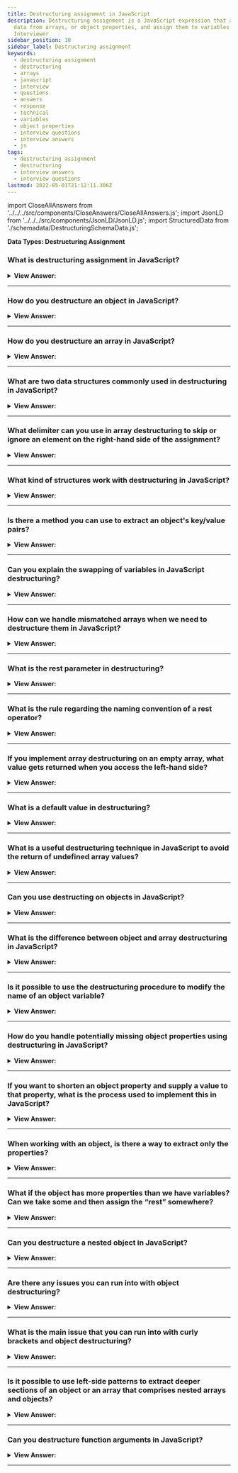 ```yaml
---
title: Destructuring assignment in JavaScript
description: Destructuring assignment is a JavaScript expression that allows us to extract
  data from arrays, or object properties, and assign them to variables.
  Interviewer
sidebar_position: 10
sidebar_label: Destructuring assignment
keywords:
  - destructuring assignment
  - destructuring
  - arrays
  - javascript
  - interview
  - questions
  - answers
  - response
  - technical
  - variables
  - object properties
  - interview questions
  - interview answers
  - js
tags:
  - destructuring assignment
  - destructuring
  - interview answers
  - interview questions
lastmod: 2022-05-01T21:12:11.306Z
---
```


import CloseAllAnswers from '../../../src/components/CloseAnswers/CloseAllAnswers.js';
import JsonLD from '../../../src/components/JsonLD/JsonLD.js';
import StructuredData from './schemadata/DestructuringSchemaData.js';

<JsonLD data={StructuredData} />

<head>
  <title>Destructuring Assignment | JavaScript Frontend Phone Interview</title>
</head>

**Data Types: Destructuring Assignment**

<CloseAllAnswers />

### What is destructuring assignment in JavaScript?

<details>
  <summary><strong>View Answer:</strong></summary>
  <div>
  <div><strong>Interview Response:</strong> Destructuring assignment is a syntax in JavaScript that allows you to extract or unpack values from arrays or objects and assign them to variables in a concise way. </div><br />
  <div><strong>Technical Response:</strong> De-structuring assignment is a special syntax that allows us to “unpack” arrays or objects into many variables, which is sometimes more convenient. De-structuring also works great with complex functions with many parameters, default values, and more. We can use destructuring on both objects and arrays in JavaScript. It is a “destructuring assignment” because it “destructures” by copying items into variables. But the array itself is not modified.
  </div><br />
  <div><strong className="codeExample">Code Example:</strong><br /><br />

  <div></div>

```js
// we have an array with the name and surname
let arr = ['John', 'Smith'];

// destructuring assignment
// sets firstName = arr[0]
// and surname = arr[1]
let [firstName, surname] = arr;

console.log(firstName); // John
console.log(surname); // Smith

// Another example using the split() method

let [firstName, surname] = 'John Smith'.split(' ');
console.log(firstName); // John
console.log(surname); // Smith

/////////////////////////////////////////////

// DESTRUCTURING OBJECTS

const hero = {
  name: 'Batman',
  realName: 'Bruce Wayne',
};

const { name, realName } = hero;
name; // => 'Batman',
realName; // => 'Bruce Wayne'
```

  </div>
  </div>
</details>

---

### How do you destructure an object in JavaScript?

<details>
  <summary><strong>View Answer:</strong></summary>
  <div>
  <div><strong>Interview Response:</strong> To destructure an object in JavaScript, you can use curly braces &#123;&#125; and specify the names of the properties you want to extract and assign to variables with the same name.
  </div><br />
  <div><strong className="codeExample">Code Example:</strong><br /><br />

  <div></div>

```js
const person = {
  name: 'John Doe',
  age: 30,
  city: 'New York'
};

// Destructuring the 'person' object
const { name, age, city } = person;

console.log(name); // Output: John Doe
console.log(age); // Output: 30
console.log(city); // Output: New York
```

You can also assign new variable names to the extracted properties by using the following syntax:

```javascript
const person = {
  name: 'John Doe',
  age: 30,
  city: 'New York'
};

const { name: personName, age: personAge, city: personCity } = person;

console.log(personName); // Output: John Doe
console.log(personAge); // Output: 30
console.log(personCity); // Output: New York
```

  </div>
  </div>
</details>

---

### How do you destructure an array in JavaScript?

<details>
  <summary><strong>View Answer:</strong></summary>
  <div>
  <div><strong>Interview Response:</strong> To destructure an array in JavaScript, you can use square brackets [] and specify the variable names in the order that matches the array elements' positions.
  </div><br />
  <div><strong className="codeExample">Code Example:</strong><br /><br />

  <div></div>

```js
const numbers = [1, 2, 3, 4, 5];

// Destructuring the 'numbers' array with rest operator
const [firstNumber, secondNumber, ...restNumbers] = numbers;

console.log(firstNumber); // Output: 1
console.log(secondNumber); // Output: 2
console.log(restNumbers); // Output: [3, 4, 5]
```

It's worth noting that you can skip elements in the array destructuring syntax by leaving empty commas. For example:

```js
const numbers = [1, 2, 3, 4, 5];

// Skipping the second element
const [firstNumber, , thirdNumber] = numbers;

console.log(firstNumber); // Output: 1
console.log(thirdNumber); // Output: 3
```

  </div>
  </div>
</details>

---

### What are two data structures commonly used in destructuring in JavaScript?

<details>
  <summary><strong>View Answer:</strong></summary>
  <div>
  <div><strong>Interview Response:</strong> The two data structures commonly used in destructuring in JavaScript are objects and arrays. Destructuring allows you to extract values from these data structures and assign them to variables.
<br /><br />
  </div>
  </div>
</details>

---

### What delimiter can you use in array destructuring to skip or ignore an element on the right-hand side of the assignment?

<details>
  <summary><strong>View Answer:</strong></summary>
  <div>
  <div><strong>Interview Response:</strong> We can skip unwanted elements of an array by adding extra space and a comma as a delimiting block.
</div><br />
  <div><strong className="codeExample">Code Example:</strong><br /><br />

  <div></div>

```js
// second element is not needed
let [firstName, , title] = [
  'Julius',
  'Caesar',
  'Consul',
  'of the Roman Republic',
];

console.log(title); // Consul
```

  </div>
  </div>
</details>

---

### What kind of structures work with destructuring in JavaScript?

<details>
  <summary><strong>View Answer:</strong></summary>
  <div>
  <div><strong>Interview Response:</strong> Destructuring works with any iterable structure, including arrays, objects, Sets, and strings on the right-hand side of the assignment.
</div><br />
  <div><strong className="codeExample">Code Example:</strong><br /><br />

  <div></div>

```js
// strings
let [a, b, c] = 'abc'; // ["a", "b", "c"]
console.log([a, b, c][1]); // logs "b"
console.log(typeof [a, b, c][1]); // string

// Sets
let [one, two, three] = new Set([1, 2, 3]);
```

  </div>
  </div>
</details>

---

### Is there a method you can use to extract an object's key/value pairs?

<details>
  <summary><strong>View Answer:</strong></summary>
  <div>
  <div><strong>Interview Response:</strong> Yes, you can use the Object.entries() method in JavaScript to extract an object's key/value pairs as an array.
</div><br />
  <div><strong className="codeExample">Code Example:</strong><br /><br />

  <div></div>

```js
let user = {
  name: 'John',
  age: 30,
};

// loop over keys-and-values
for (let [key, value] of Object.entries(user)) {
  console.log(`${key}:${value}`); // name:John, then age:30
}

// The similar code for a Map is simpler, as it’s iterable:
let user = new Map();
user.set('name', 'John');
user.set('age', '30');

// Map iterates as [key, value] pairs, very convenient for destructuring
for (let [key, value] of user) {
  console.log(`${key}:${value}`); // name:John, then age:30
}
```

  </div>
  </div>
</details>

---

### Can you explain the swapping of variables in JavaScript destructuring?

<details>
  <summary><strong>View Answer:</strong></summary>
  <div>
  <div><strong>Interview Response:</strong> There is a trick for swapping. We have to create a temporary array of the variables on the left side and then swap the variables on the right side in another array. We can swap more than two variables this way in JavaScript.
</div><br />
  <div><strong className="codeExample">Code Example:</strong><br /><br />

  <div></div>

```js
let guest = 'Jane';
let admin = 'Pete';

// Let's swap the values: make guest=Pete, admin=Jane
[guest, admin] = [admin, guest];

console.log(`${guest} ${admin}`); // Pete Jane (successfully swapped!)
```

  </div>
  </div>
</details>

---

### How can we handle mismatched arrays when we need to destructure them in JavaScript?

<details>
  <summary><strong>View Answer:</strong></summary>
  <div>
  <div><strong>Interview Response:</strong> To access the extra variables on the right side, we can use the (...rest) operator to access the remaining variables.</div><br />
  <div><strong>Technical Response:</strong> Yes, if the array is longer than the list at the left, the “extra” items are omitted. To access the extra variables on the right side, you can use the (...rest) operator to access the remaining variables. We can use any other variable name in place of the rest. Just make sure it has three dots before it and goes last in the destructuring assignment. If the array is shorter than the list of variables at the left, there are no errors, and missing values are considered undefined.
  </div><br />
  <div><strong className="codeExample">Code Example:</strong><br /><br />

  <div></div>

```js
let [name1, name2] = ['Julius', 'Caesar', 'Consul', 'of the Roman Republic'];

console.log(name1); // Julius
console.log(name2); // Caesar
// Further items are not assigned anywhere

/// HOW TO FIX AND ACCESS REMAINING VARIABLES ///

// Rest Operator Implementation
let [name1, name2, ...rest] = [
  'Julius',
  'Caesar',
  'Consul',
  'of the Roman Republic',
];

// rest is array of items, starting from the 3rd one
console.log(rest[0]); // Consul
console.log(rest[1]); // of the Roman Republic
console.log(rest.length); // 2
```

  </div>
  </div>
</details>

---

### What is the rest parameter in destructuring?

<details>
  <summary><strong>View Answer:</strong></summary>
  <div>
  <div><strong>Interview Response:</strong> In destructuring in JavaScript, the rest parameter is denoted by the ellipsis (...) syntax and allows you to capture the remaining elements of an iterable object into a new array.
  </div><br />
  <div><strong className="codeExample">Code Example:</strong><br /><br />

  <div></div>

```js
const person = {
  name: 'John Doe',
  age: 30,
  city: 'New York',
  country: 'USA'
};

// Destructuring with rest parameter
const { name, age, ...restInfo } = person;

console.log(name); // Output: John Doe
console.log(age); // Output: 30
console.log(restInfo); // Output: { city: 'New York', country: 'USA' }
```

  </div>
  </div>
</details>

---

### What is the rule regarding the naming convention of a rest operator?

<details>
  <summary><strong>View Answer:</strong></summary>
  <div>
  <div><strong>Interview Response:</strong> There are no restrictions on what you name your rest operator in general. You should use a relative name for the rest operator, such as (…title) with three preceding dots.
</div><br />
  <div><strong className="codeExample">Code Example:</strong><br /><br />

  <div></div>

```js
let [name1, name2, ...titles] = [
  'Julius',
  'Caesar',
  'Consul',
  'Roman Republic',
];
// now titles = ["Consul", " Roman Republic"]
```

  </div>
  </div>
</details>

---

### If you implement array destructuring on an empty array, what value gets returned when you access the left-hand side?

<details>
  <summary><strong>View Answer:</strong></summary>
  <div>
  <div><strong>Interview Response:</strong> If you implement array destructuring on an empty array in JavaScript, the left-hand side variables will be assigned the value of undefined.
</div><br />
  <div><strong className="codeExample">Code Example:</strong><br /><br />

  <div></div>

```js
let [firstName, surname] = [];

console.log(firstName); // undefined
console.log(surname); // undefined
```

:::note

There are no errors if the array is shorter than the list of variables at the left. Missing values are considered undefined on return.

:::

  </div>
  </div>
</details>

---

### What is a default value in destructuring?

<details>
  <summary><strong>View Answer:</strong></summary>
  <div>
  <div><strong>Interview Response:</strong> A default value in destructuring is a fallback value that is assigned to a variable if the value extracted from the object or array is undefined.
  </div><br />
  <div><strong className="codeExample">Code Example:</strong><br /><br />

  <div></div>

```js
const person = {
  name: 'John Doe',
  age: 30
};

// Destructuring with default values
const { name, age, city = 'New York' } = person;

console.log(name); // Output: John Doe
console.log(age); // Output: 30
console.log(city); // Output: New York

////////////////////////////////////////////////

const person = {
  name: 'John Doe',
  age: 30,
  city: 'London'
};

// Destructuring with default values
const { name, age, city = 'New York' } = person;

console.log(name); // Output: John Doe
console.log(age); // Output: 30
console.log(city); // Output: London
```

  </div>
  </div>
</details>

---

### What is a useful destructuring technique in JavaScript to avoid the return of undefined array values?

<details>
  <summary><strong>View Answer:</strong></summary>
  <div>
  <div><strong>Interview Response:</strong> The best way to handle missing values during destructuring is to set default values to potentially missing values using the assignment operator.</div><br />
  <div><strong>Technical Response:</strong> Setting default values to possibly missing values is the best technique to manage missing values during destructuring. This approach gets accomplished by assigning a new default using the equal (=) operator. More sophisticated phrases or function calls are used as default values, and they only get evaluated if the value is not supplied.
  </div><br />
  <div><strong className="codeExample">Code Example:</strong><br /><br />

  <div></div>

```js
// default values
let [name = 'Guest', surname = 'Anonymous'] = ['Julius'];

console.log(name); // Julius (from array)
console.log(surname); // Anonymous (default used)

// runs only prompt for surname
let [name = prompt('name?'), surname = prompt('surname?')] = ['Julius'];

console.log(name); // Julius (from array)
console.log(surname); // whatever prompt gets
```

  </div>
  </div>
</details>

---

### Can you use destructing on objects in JavaScript?

<details>
  <summary><strong>View Answer:</strong></summary>
  <div>
  <div><strong>Interview Response:</strong> Yes, in JavaScript you can use destructuring on objects, which allows you to extract values from an object and assign them to variables with the same name as the object's properties.</div><br />
  <div><strong>Technical Response:</strong> We can use destructing on any iterable, including objects in JavaScript. There should be an existing object on the right side of the assignment operator, and the left side contains an object-like “pattern” for corresponding properties. In the simplest case, that is a list of variable names in &#123;...&#125;.
  </div><br />
  <div><strong className="codeExample">Code Example:</strong><br /><br />

  <div></div>

```js
// The basic syntax
// let {var1, var2} = {var1:…, var2:…}
let options = {
  title: 'Menu',
  width: 100,
  height: 200,
};

let { title, width, height } = options;

console.log(title); // Menu
console.log(width); // 100
console.log(height); // 200
```

  </div>
  </div>
</details>

---

### What is the difference between object and array destructuring in JavaScript?

<details>
  <summary><strong>View Answer:</strong></summary>
  <div>
  <div><strong>Interview Response:</strong> In JavaScript, object destructuring allows you to extract values from an object based on their property name, while array destructuring allows you to extract values from an array based on their position.</div><br />
  <div><strong>Technical Response:</strong> Object destructuring is like array destructuring, with one exception, instead of values getting pulled out of an array, object keys and values get pulled out of an object. In an array, the order of the elements is relevant, and it depends on your intent to handle the elements, such as swapping variables. However, the rule for arrays does not apply to objects, and order is insignificant.
  </div><br />
  <div><strong className="codeExample">Code Example:</strong><br /><br />

  <div></div>

```js
// changed the order in let {...}
let { height, width, title } = { title: 'Menu', height: 200, width: 100 };
```

:::note

In an array, the order of the elements is relevant. It depends on your intent, the rule for arrays does not apply to objects, and order is insignificant.

:::

  </div>
  </div>
</details>

---

### Is it possible to use the destructuring procedure to modify the name of an object variable?

<details>
  <summary><strong>View Answer:</strong></summary>
  <div>
   <div><strong>Interview Response:</strong> Yes, you can use object destructuring with aliasing in JavaScript to assign a new name to an extracted property.
</div><br />
  <div><strong>Technical Response:</strong> If we want to assign a property to a variable with another name. We can set the new or shortened name by implementing a colon in the destructing process. The colon shows what goes where and specifies the new or shortened name.
</div><br />
  <div><strong className="codeExample">Code Example:</strong><br /><br />

  <div></div>

```js
let options = {
  title: 'Menu',
  width: 100,
  height: 200,
};

// { sourceProperty: targetVariable }
let { width: w, height: h, title } = options;

// width -> w
// height -> h
// title -> title

console.log(title); // Menu
console.log(w); // 100
console.log(h); // 200
```

  </div>
  </div>
</details>

---

### How do you handle potentially missing object properties using destructuring in JavaScript?

<details>
  <summary><strong>View Answer:</strong></summary>
  <div>
  <div><strong>Interview Response:</strong> We can set default values using the assignment (=) operator. Like with arrays or function parameters, default values can be any expressions or function calls.</div><br />
  <div><strong>Technical Response:</strong> If the object is missing object property, you can use destructuring to set a new property and value to reference the object. We can set default values using the assignment (=) operator. Default values, like arrays or function parameters, can be any expressions or function calls, and they get evaluated if no value is specified.
  </div><br />
  <div><strong className="codeExample">Code Example:</strong><br /><br />

  <div></div>

```js
let options = {
  title: 'Menu',
};

let { width = 100, height = 200, title } = options;

console.log(title); // Menu
console.log(width); // 100
console.log(height); // 200

// In the code below prompt asks for width, but not for title:
let options = {
  title: 'Menu',
};

let { width = prompt('width?'), title = prompt('title?') } = options;

console.log(title); // Menu
console.log(width); // (whatever the result of prompt is)
```

  </div>
  </div>
</details>

---

### If you want to shorten an object property and supply a value to that property, what is the process used to implement this in JavaScript?

<details>
  <summary><strong>View Answer:</strong></summary>
  <div>
  <div><strong>Interview Response:</strong> To abbreviate a property and assign a value to it, we can merge the two using a colon and assign a shortened property name. The use of a colon defines the new abbreviated property name, while the assignment operator assigns a fresh value.
</div><br />
  <div><strong className="codeExample">Code Example:</strong><br /><br />

  <div></div>

```js
let options = {
  title: 'Menu',
};

let { width: w = 100, height: h = 200, title } = options;

console.log(title); // Menu
console.log(w); // 100
console.log(h); // 200
```

  </div>
  </div>
</details>

---

### When working with an object, is there a way to extract only the properties?

<details>
  <summary><strong>View Answer:</strong></summary>
  <div>
  <div><strong>Interview Response:</strong> If we have a complex object with many properties, we can extract what we need by using destructuring to extract specific properties.
</div><br />
  <div><strong className="codeExample">Code Example:</strong><br /><br />

  <div></div>

```js
let options = {
  title: 'Menu',
  width: 100,
  height: 200,
};

// only extract title as a variable
let { title } = options;

console.log(title); // Menu
```

  </div>
  </div>
</details>

---

### What if the object has more properties than we have variables? Can we take some and then assign the “rest” somewhere?

<details>
  <summary><strong>View Answer:</strong></summary>
  <div>
  <div><strong>Interview Response:</strong> We can use the rest pattern, just like we do with array destructuring. Using the rest pattern, we can assign properties and collect the rest if necessary.
</div><br />
  <div><strong className="codeExample">Code Example:</strong><br /><br />

  <div></div>

```js
let options = {
  title: 'Menu',
  height: 200,
  width: 100,
};

// title = property named title
// rest = object with the rest of properties
let { title, ...rest } = options;

// now title="Menu", rest={height: 200, width: 100}
console.log(rest.height); // 200
console.log(rest.width); // 100
```

:::note

Some older browsers do not support it (IE, use Babel to polyfill it), but it works in modern browsers.

:::

  </div>
  </div>
</details>

---

### Can you destructure a nested object in JavaScript?

<details>
  <summary><strong>View Answer:</strong></summary>
  <div>
  <div><strong>Interview Response:</strong> Yes, you can destructure a nested object in JavaScript by using nested destructuring patterns that match the structure of the object.
  </div><br />
  <div><strong className="codeExample">Code Example:</strong><br /><br />

  <div></div>

```js
const person = {
  name: 'John Doe',
  age: 30,
  address: {
    city: 'New York',
    country: 'USA'
  }
};

// Destructuring nested object
const { name, age, address: { city, country } } = person;

console.log(name); // Output: John Doe
console.log(age); // Output: 30
console.log(city); // Output: New York
console.log(country); // Output: USA
```

  </div>
  </div>
</details>

---

### Are there any issues you can run into with object destructuring?

<details>
  <summary><strong>View Answer:</strong></summary>
  <div>
  <div><strong>Interview Response:</strong> Yes, some potential issues with object destructuring include undefined properties, incorrect assignment, and unexpected behavior with nested objects.
  </div><br />
  <div><strong className="codeExample">Code Example:</strong><br /><br />

  <div></div>

```js
const person = {
  name: 'John Doe',
  age: 30
  // No 'address' property present
};

// Destructuring with nested property
const { name, age, address: { city, country } } = person;

console.log(name); // Output: John Doe
console.log(age); // Output: 30
console.log(city); // Error: Cannot destructure property 'city' of 'undefined' or 'null'
console.log(country); // This line will not be reached
```

  </div>
  </div>
</details>

---

### What is the main issue that you can run into with curly brackets and object destructuring?

<details>
  <summary><strong>View Answer:</strong></summary>
  <div><div><strong>Interview Response:</strong> The main issue with curly brackets and object destructuring is ambiguity between a block statement and an object literal, which requires parentheses to wrap the destructuring expression to avoid syntax errors.
  </div><br />
  <div><strong>Technical Response:</strong> The most significant issue is the curly brackets that encapsulate the properties. Since objects use block scoping, an issue can arise when you separate the variable initialization from the destructuring properties on a new line. The problem is that JavaScript treats &#123;...&#125; in the main code flow (not inside another expression) as a code block. We can wrap the expression in parentheses to show JavaScript that it is not a code block (...).
  </div><br />
  <div><strong className="codeExample">Code Example:</strong><br /><br />

  <div></div>

```js
let title, width, height;

// error in this line
{title, width, height} = {title: "Menu", width: 200, height: 100};

/// FIX: YOU CAN WRAP IT IN PARENTHESES ///

let title, width, height;

// okay now
({title, width, height} = {title: "Menu", width: 200, height: 100});

console.log( title ); // Menu

```

  </div>
  </div>
</details>

---

### Is it possible to use left-side patterns to extract deeper sections of an object or an array that comprises nested arrays and objects?

<details>
  <summary><strong>View Answer:</strong></summary>
  <div>
  <div><strong>Interview Response:</strong> Yes, we can build a generic object that references the original. Because JavaScript allows you to choose your properties, it is possible to build a generic object with properties referencing the original object.</div><br />
  <div><strong>Technical Response:</strong> We can use more complex left-side patterns to extract deeper portions. You can build a generic object that references the original. Because JavaScript allows you to choose your properties, it is possible to build a generic object with properties referencing the original object.
  </div><br />
  <div><strong className="codeExample">Code Example:</strong><br /><br />

  <div></div>

```js
let options = {
  size: {
    width: 100,
    height: 200,
  },
  items: ['Cake', 'Donut'],
  extra: true,
};

// destructuring assignment split in multiple lines for clarity
let {
  size: {
    // put size here
    width,
    height,
  },
  items: [item1, item2], // assign items here
  title = 'Menu', // not present in the object (default value is used)
} = options;

console.log(title); // Menu
console.log(width); // 100
console.log(height); // 200
console.log(item1); // Cake
console.log(item2); // Donut
```

  </div>
  </div>
</details>

---

### Can you destructure function arguments in JavaScript?

<details>
  <summary><strong>View Answer:</strong></summary>
  <div>
  <div><strong>Interview Response:</strong> Yes, you can destructure function arguments in JavaScript, allowing you to extract properties from objects or elements from arrays directly within the function signature.
</div><br />
  <div><strong className="codeExample">Code Example:</strong><br /><br />

  <div></div>

```js
function greet(name) {
  // Destructuring `name` into `firstName` and `lastName` variables
  const [firstName, lastName] = name;

  // Greet the user
  console.log(`Hello ${firstName} ${lastName}`);
}

greet("John Doe"); // Output: Hello John Doe
```

  </div>
  </div>
</details>

---
